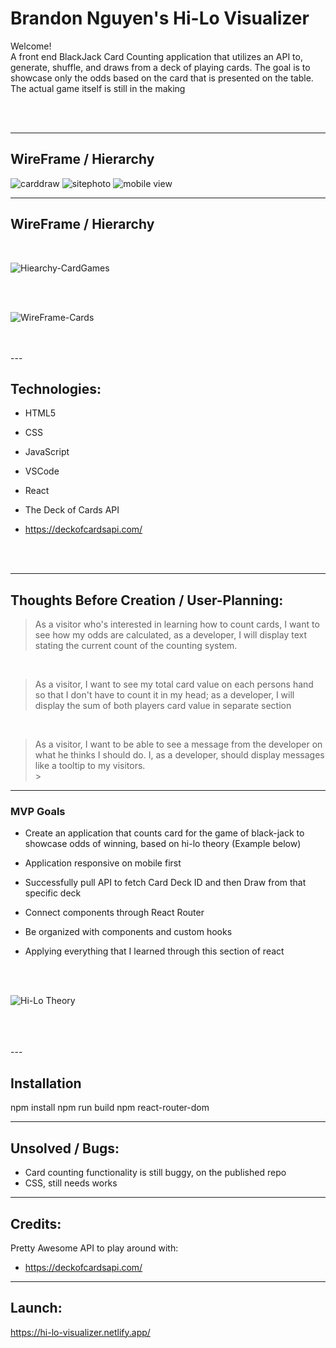 # Brandon Nguyen's Hi-Lo Visualizer

Welcome!<br />
A front end BlackJack Card Counting application that utilizes an API to, generate, shuffle, and draws from a deck of playing cards. The goal is to showcase only the odds based on the card that is presented on the table. The actual game itself is still in the making

<br />
<br />

---
## WireFrame / Hierarchy


![carddraw](https://user-images.githubusercontent.com/52808679/175719046-4471f4e5-b807-46c9-8e16-714039568a93.png)
![sitephoto](https://user-images.githubusercontent.com/52808679/175719056-382cf24c-4758-4960-a581-a33cde6d7e14.png)
![mobile view](https://user-images.githubusercontent.com/52808679/175719059-3eb92efa-4599-4f12-8731-45b79c2f0949.png)





---

## WireFrame / Hierarchy

<br />

![Hiearchy-CardGames](https://user-images.githubusercontent.com/52808679/175655879-1102d7d7-2ec0-4779-883a-25ef18b37b01.png)

<br />
<br />

![WireFrame-Cards](https://user-images.githubusercontent.com/52808679/175655839-f360e9c9-831b-4e01-888c-a5571af06a51.png)

<br />
<br />
---

## Technologies:

- HTML5
- CSS
- JavaScript
- VSCode
- React
- The Deck of Cards API
- https://deckofcardsapi.com/

  <br />
  <br />

---

## Thoughts Before Creation / User-Planning:

> As a visitor who's interested in learning how to count cards, I want to see how my odds are calculated, as a developer, I will display text stating the current count of the counting system. </br>

</br>

> As a visitor, I want to see my total card value on each persons hand so that I don't have to count it in my head; as a developer, I will display the sum of both players card value in separate section</br>

</br>

> As a visitor, I want to be able to see a message from the developer on what he thinks I should do. I, as a developer, should display messages like a tooltip to my visitors.</br> > </br>

---

### MVP Goals

- Create an application that counts card for the game of black-jack to showcase odds of winning, based on hi-lo theory (Example below)

- Application responsive on mobile first

- Successfully pull API to fetch Card Deck ID and then Draw from that specific deck

- Connect components through React Router

- Be organized with components and custom hooks

- Applying everything that I learned through this section of react

<br />

</br>

![Hi-Lo Theory](https://user-images.githubusercontent.com/52808679/174350561-92a36f14-0a1e-4bfc-a8a0-636415e67a72.png)

</br>
<br />
<br />
---

## Installation

npm install
npm run build
npm react-router-dom

---

## Unsolved / Bugs:

- Card counting functionality is still buggy, on the published repo
- CSS, still needs works

---

## Credits:

Pretty Awesome API to play around with:

- https://deckofcardsapi.com/

---

## Launch:

https://hi-lo-visualizer.netlify.app/
